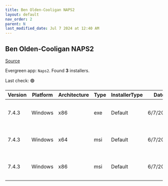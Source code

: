 ```yaml
---
title: Ben Olden-Cooligan NAPS2
layout: default
nav_order: 2
parent: N
last_modified_date: Jul 7 2024 at 12:40 AM
---
```


## Ben Olden-Cooligan NAPS2

[Source](https://www.naps2.com/)

Evergreen app: `Naps2`. Found **3** installers.

Last check: 🟢

| Version | Platform | Architecture | Type | InstallerType | Date     | Size     | URI                                                                                                                                                                      |
| ------- | -------- | ------------ | ---- | ------------- | -------- | -------- | ------------------------------------------------------------------------------------------------------------------------------------------------------------------------ |
| 7.4.3   | Windows  | x86          | exe  | Default       | 6/7/2024 | 12255802 | [https://github.com/cyanfish/naps2/releases/download/v7.4.3/naps2-7.4.3-win.exe](https://github.com/cyanfish/naps2/releases/download/v7.4.3/naps2-7.4.3-win.exe)         |
| 7.4.3   | Windows  | x64          | msi  | Default       | 6/7/2024 | 12290092 | [https://github.com/cyanfish/naps2/releases/download/v7.4.3/naps2-7.4.3-win-x64.msi](https://github.com/cyanfish/naps2/releases/download/v7.4.3/naps2-7.4.3-win-x64.msi) |
| 7.4.3   | Windows  | x86          | msi  | Default       | 6/7/2024 | 12060712 | [https://github.com/cyanfish/naps2/releases/download/v7.4.3/naps2-7.4.3-win-x86.msi](https://github.com/cyanfish/naps2/releases/download/v7.4.3/naps2-7.4.3-win-x86.msi) |
